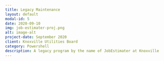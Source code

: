 ```yaml
---
title: Legacy Maintenance
layout: default
modal-id: 5
date: 2020-09-10
img: job-estimater-proj.png
alt: image-alt
project-date: September 2020
client: Knoxville Utilities Board
category: Powershell
description: A legacy program by the name of JobEstimater at Knoxville Utilities Board is a crucial component of the engineer's toolkit. This program is a multiple step install that often times will take many passes to work and function correctly. Faced with a difficult and tedious install I decided to create a powershell script packaged in a runnable BAT file to handle this beast in a single click. The script utilizes LDAP plugins with RSAT to sort users into proper groups, ACL to set security policies on files and packages, and wraps everything up in a desktop shortcut for quick access by the user.
---
```

